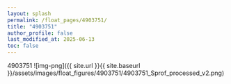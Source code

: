 ```yaml
---
layout: splash
permalink: /float_pages/4903751/
title: "4903751"
author_profile: false
last_modified_at: 2025-06-13
toc: false
---
```

 
4903751
![img-png]({{ site.url }}{{ site.baseurl }}/assets/images/float_figures/4903751/4903751_Sprof_processed_v2.png)
